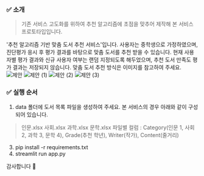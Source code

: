 ### ✅ 소개
>기존 서비스 고도화를 위하여 추천 알고리즘에 초점을 맞추어 제작해 본 서비스 프로토타입입니다.

'추천 알고리즘 기반 맞춤 도서 추천 서비스'입니다. 사용자는 중학생으로 가정하였으며, 진단평가 응시 후 평가 결과를 바탕으로 맞춤 도서를 추천 받을 수 있습니다.
현재 사용자별 평가 결과와 신규 사용자 여부는 랜덤 지정되도록 해두었으며, 추천 도서 만족도 평가 결과는 저장되지 않습니다.
맞춤 도서 추천 방식은 이미지를 참고하여 주세요.
![제안](https://github.com/user-attachments/assets/82112f34-24ce-4725-ae98-79d77069a4c0)
![제안 (1)](https://github.com/user-attachments/assets/5310431e-aafd-4833-91a3-cee68cea254b)
![제안 (2)](https://github.com/user-attachments/assets/68d6a328-5bae-401f-a7f0-d338052ff207)
![제안 (3)](https://github.com/user-attachments/assets/b04675f2-f6f2-43e1-81a5-24830ec8c159)

### ✅ 실행 순서
1. data 폴더에 도서 목록 파일을 생성하여 주세요. 본 서비스의 경우 아래와 같이 구성되어 있습니다.
>인문.xlsx
사회.xlsx
과학.xlsx
문학.xlsx
>파일별 컬럼 : Category(인문 1, 사회 2, 과학 3, 문학 4), Grade(추천 학년), Writer(작가), Content(줄거리)
3. pip install -r requirements.txt
4. streamlit run app.py

감사합니다 🙌
